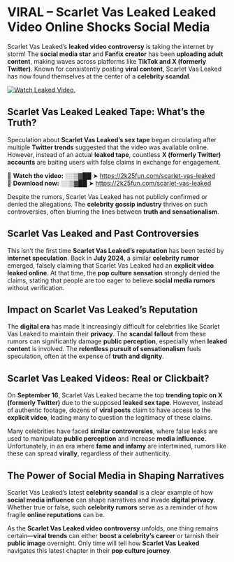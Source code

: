 # VIRAL – Scarlet Vas Leaked Leaked Video Online Shocks Social Media 

Scarlet Vas Leaked’s **leaked video controversy** is taking the internet by storm! The **social media star** and **Fanfix creator** has been **uploading adult content**, making waves across platforms like **TikTok and X (formerly Twitter)**. Known for consistently posting **viral content**, Scarlet Vas Leaked has now found themselves at the center of a **celebrity scandal**.  

[![Watch Leaked Video.](https://miro.medium.com/v2/resize:fit:828/format:webp/1*cilzJN44JGOrTw9NJCrNHA.gif "Watch Leaked Video")](https://2k25fun.com/scarlet-vas-leaked)

## **Scarlet Vas Leaked Leaked Tape: What’s the Truth?**  
Speculation about **Scarlet Vas Leaked’s sex tape** began circulating after multiple **Twitter trends** suggested that the video was available online. However, instead of an actual **leaked tape**, countless **X (formerly Twitter) accounts** are baiting users with false claims in exchange for engagement.  

🔹 **Watch the video:** ░░▒▓██ ➤ https://2k25fun.com/scarlet-vas-leaked  
🔹 **Download now:** ░░▒▓██ ➤ https://2k25fun.com/scarlet-vas-leaked  

Despite the rumors, Scarlet Vas Leaked has not publicly confirmed or denied the allegations. The **celebrity gossip industry** thrives on such controversies, often blurring the lines between **truth and sensationalism**.  

## **Scarlet Vas Leaked and Past Controversies**  
This isn’t the first time **Scarlet Vas Leaked’s reputation** has been tested by **internet speculation**. Back in **July 2024**, a similar **celebrity rumor** emerged, falsely claiming that Scarlet Vas Leaked had an **explicit video leaked online**. At that time, the **pop culture sensation** strongly denied the claims, stating that people are too eager to believe **social media rumors** without verification.  

## **Impact on Scarlet Vas Leaked’s Reputation**  
The **digital era** has made it increasingly difficult for celebrities like Scarlet Vas Leaked to maintain their **privacy**. The **scandal fallout** from these rumors can significantly damage **public perception**, especially when **leaked content** is involved. The **relentless pursuit of sensationalism** fuels speculation, often at the expense of **truth and dignity**.  

## **Scarlet Vas Leaked Videos: Real or Clickbait?**  
On **September 16**, Scarlet Vas Leaked became the top **trending topic on X (formerly Twitter)** due to the supposed **leaked sex tape**. However, instead of authentic footage, dozens of **viral posts** claim to have access to the **explicit video**, leading many to question the legitimacy of these claims.  

Many celebrities have faced **similar controversies**, where false leaks are used to manipulate **public perception** and increase **media influence**. Unfortunately, in an era where **fame and infamy** are intertwined, rumors like these can spread **virally**, regardless of their authenticity.  

## **The Power of Social Media in Shaping Narratives**  
Scarlet Vas Leaked’s latest **celebrity scandal** is a clear example of how **social media influence** can shape narratives and invade **digital privacy**. Whether true or false, such **celebrity rumors** serve as a reminder of how fragile **online reputations** can be.  

As the **Scarlet Vas Leaked video controversy** unfolds, one thing remains certain—**viral trends** can either **boost a celebrity’s career** or tarnish their **public image** overnight. Only time will tell how **Scarlet Vas Leaked** navigates this latest chapter in their **pop culture journey**. 